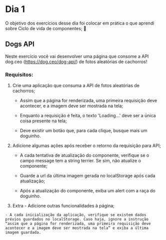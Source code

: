 # Dia 1

O objetivo dos exercícios desse dia foi colocar em prática o que aprendi sobre Ciclo de vida de componentes; 🚀

## Dogs API

Neste exercício você vai desenvolver uma página que consome a API dog.ceo (https://dog.ceo/dog-api/) de fotos aleatórias de cachorros!

### Requisitos:

 1. Crie uma aplicação que consuma a API de fotos aleatórias de cachorros;

    - Assim que a página for renderizada, uma primeira requisição deve acontecer, e a imagem deve ser mostrada na tela;
    
    - Enquanto a requisição é feita, o texto 'Loading...' deve ser a única coisa presente na tela;
    
    - Deve existir um botão que, para cada clique, busque mais um doguinho.


 2. Adicione algumas ações após receber o retorno da requisição para API;

    - A cada tentativa de atualização do componente, verifique se o campo message tem a string terrier. Se sim, não atualize o componente;
    
    - Guarde a url da última imagem gerada no localStorage após cada atualização;
    
    - Após a atualização do componente, exiba um alert com a raça do doguinho.

  3. Extra - Adicione outras funcionalidades à página;

    - A cada inicialização da aplicação, verifique se existem dados prévios guardados no localStorage. Caso haja, ignore a instrução “assim que a página for renderizada, uma primeira requisição deve acontecer e a imagem deve ser mostrada na tela” e exiba a última imagem guardada.
